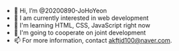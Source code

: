 - 👋 Hi, I’m @20200890-JoHoYeon
- 👀 I am currently interested in web development
- 🌱 I'm learning HTML, CSS, JavaScript right now
- 💞️ I'm going to cooperate on joint development
- 📫 For more information, contact akftjd100@naver.com.

<!---
20200890-JoHoYeon/20200890-JoHoYeon is a ✨ special ✨ repository because its `README.md` (this file) appears on your GitHub profile.
You can click the Preview link to take a look at your changes.
--->
